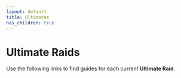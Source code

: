 ```yaml
---
layout: default
title: Ultimates
has_children: true
---
```


# Ultimate Raids

Use the following links to find guides for each current **Ultimate Raid**.